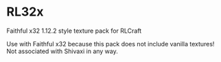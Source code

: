 # RL32x
Faithful x32 1.12.2 style texture pack for RLCraft

Use with Faithful x32 because this pack does not include vanilla textures!
Not associated with Shivaxi in any way.